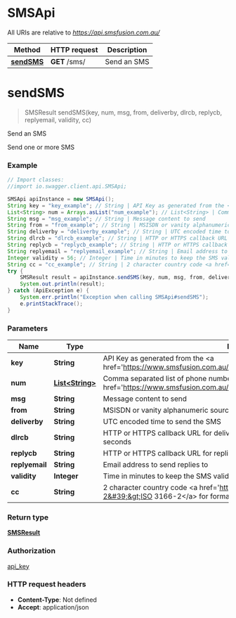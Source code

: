 # SMSApi

All URIs are relative to *https://api.smsfusion.com.au/*

Method | HTTP request | Description
------------- | ------------- | -------------
[**sendSMS**](SMSApi.md#sendSMS) | **GET** /sms/ | Send an SMS


<a name="sendSMS"></a>
# **sendSMS**
> SMSResult sendSMS(key, num, msg, from, deliverby, dlrcb, replycb, replyemail, validity, cc)

Send an SMS

Send one or more SMS

### Example
```java
// Import classes:
//import io.swagger.client.api.SMSApi;

SMSApi apiInstance = new SMSApi();
String key = "key_example"; // String | API Key as generated from the <a href='https://www.smsfusion.com.au/admin/api/'>admin panel</a>
List<String> num = Arrays.asList("num_example"); // List<String> | Comma separated list of phone numbers or <a href='https://www.smsfusion.com.au/help/msisdn/'>MSDISDN</a>'s
String msg = "msg_example"; // String | Message content to send
String from = "from_example"; // String | MSISDN or vanity alphanumeric source number
String deliverby = "deliverby_example"; // String | UTC encoded time to send the SMS
String dlrcb = "dlrcb_example"; // String | HTTP or HTTPS callback URL for delivery reports. Timeout for callbacks is set to 30 seconds
String replycb = "replycb_example"; // String | HTTP or HTTPS callback URL for replies. Timeout for callbacks is set to 30 seconds
String replyemail = "replyemail_example"; // String | Email address to send replies to
Integer validity = 56; // Integer | Time in minutes to keep the SMS valid for
String cc = "cc_example"; // String | 2 character country code <a href='https://en.wikipedia.org/wiki/ISO_3166-2'>ISO 3166-2</a> for formatting local numbers internationally
try {
    SMSResult result = apiInstance.sendSMS(key, num, msg, from, deliverby, dlrcb, replycb, replyemail, validity, cc);
    System.out.println(result);
} catch (ApiException e) {
    System.err.println("Exception when calling SMSApi#sendSMS");
    e.printStackTrace();
}
```

### Parameters

Name | Type | Description  | Notes
------------- | ------------- | ------------- | -------------
 **key** | **String**| API Key as generated from the &lt;a href&#x3D;&#39;https://www.smsfusion.com.au/admin/api/&#39;&gt;admin panel&lt;/a&gt; |
 **num** | [**List&lt;String&gt;**](String.md)| Comma separated list of phone numbers or &lt;a href&#x3D;&#39;https://www.smsfusion.com.au/help/msisdn/&#39;&gt;MSDISDN&lt;/a&gt;&#39;s |
 **msg** | **String**| Message content to send |
 **from** | **String**| MSISDN or vanity alphanumeric source number | [optional]
 **deliverby** | **String**| UTC encoded time to send the SMS | [optional]
 **dlrcb** | **String**| HTTP or HTTPS callback URL for delivery reports. Timeout for callbacks is set to 30 seconds | [optional]
 **replycb** | **String**| HTTP or HTTPS callback URL for replies. Timeout for callbacks is set to 30 seconds | [optional]
 **replyemail** | **String**| Email address to send replies to | [optional]
 **validity** | **Integer**| Time in minutes to keep the SMS valid for | [optional]
 **cc** | **String**| 2 character country code &lt;a href&#x3D;&#39;https://en.wikipedia.org/wiki/ISO_3166-2&#39;&gt;ISO 3166-2&lt;/a&gt; for formatting local numbers internationally | [optional]

### Return type

[**SMSResult**](SMSResult.md)

### Authorization

[api_key](../README.md#api_key)

### HTTP request headers

 - **Content-Type**: Not defined
 - **Accept**: application/json

